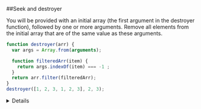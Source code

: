##Seek and destroyer

<p>
You will be provided with an initial array (the first argument in the destroyer function), followed by one or more arguments. Remove all elements from the initial array that are of the same value as these arguments.
</p>

```javascript
function destroyer(arr) {
  var args = Array.from(arguments);

  function filteredArr(item) {
    return args.indexOf(item) === -1 ;
  }
  return arr.filter(filteredArr);
}
destroyer([1, 2, 3, 1, 2, 3], 2, 3);
```

<details>
  <p> The **arguemnts object** is similar to an array, but does not have any array properties apart from length. That's why we need to convert the arguments into an array like object by using the **Array.from(arguents)** method. </p>
  <p>I created another function to compare and check args with **.indexOf()**</p>
  <p>Then use the **.filter()** to filter out the elements that are on the array and keep the ones that are not </p>
</details>

